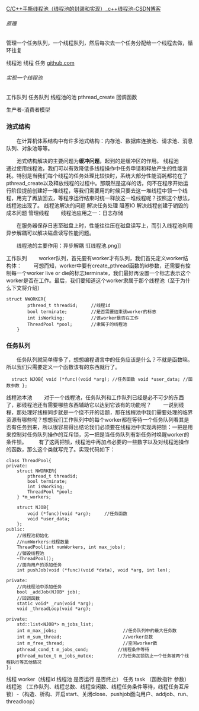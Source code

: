 [C/C++手撕线程池（线程池的封装和实现）_c++线程池-CSDN博客](https://blog.csdn.net/ACMer_L/article/details/107578636)
###### 原理
管理一个任务队列，一个线程队列，然后每次去一个任务分配给一个线程去做，循环往复

线程池 线程 任务
[github.com](https://github.com/SCljh/thread_pool)
###### 实现一个线程池
工作队列
任务队列
线程池的池
pthread_create 回调函数

生产者-消费者模型


### 池式结构

  在计算机体系结构中有许多池式结构：内存池、数据库连接池、请求池、消息队列、对象池等等。

  池式结构解决的主要问题为**缓冲问题**，起到的是缓冲区的作用。
线程池
  通过使用线程池，我们可以有效降低多线程操作中任务申请和释放产生的性能消耗。特别是当我们每个线程的任务处理比较快时，系统大部分性能消耗都花在了pthread_create以及释放线程的过程中。那既然是这样的话，何不在程序开始运行阶段提前创建好一堆线程，等我们需要用的时候只要去这一堆线程中领一个线程，用完了再放回去，等程序运行结束时统一释放这一堆线程呢？按照这个想法，线程池出现了。
线程池解决的问题
解决任务处理
阻塞IO
解决线程创建于销毁的成本问题
管理线程
  线程池应用之一：日志存储

  在服务器保存日志至磁盘上时，性能往往压在磁盘读写上，而引入线程池利用异步解耦可以解决磁盘读写性能问题。

  线程池的主要作用：异步解耦
![[线程池.png]]

工作队列
  worker队列，首先要有worker才有队列，我们首先定义worker结构体：
  可想而知，worker中要有create_pthread函数的id参数，还需要有控制每一个worker live or die的标志terminate，我们最好再设置一个标志表示这个worker是否在工作。最后，我们要知道这个worker隶属于那个线程池（至于为什么下文将介绍）
```
struct NWORKER{
        pthread_t threadid;		//线程id
        bool terminate;			//是否需要结束该worker的标志
        int isWorking;			//该worker是否在工作
        ThreadPool *pool;		//隶属于的线程池
    }
```
### 任务队列

  任务队列就简单得多了，想想编程语言中的任务应该是什么？不就是函数嘛。所以我们只需要定义一个函数该有的东西就行了。
```
  struct NJOB{ void (*func)(void *arg); //任务函数 void *user_data; //函数参数 };
```
线程池本池
  对于一个线程池，任务队列和工作队列已经是必不可少的东西了，那线程池还有需要哪些东西辅助它以达到它该有的功能呢？
  一说到线程，那处理好线程同步就是一个绕不开的话题，那在线程池中我们需要处理的临界资源有哪些呢？想想我们工作队列中的每个worker都在等待一个任务队列看其是否有任务到来，所以很容易得出结论我们必须要在线程池中实现两把锁：一把是用来控制对任务队列操作的互斥锁，另一把是当任务队列有新任务时唤醒worker的条件锁。
  有了这两把锁，线程池中再加点必要的一些数字以及对线程池操作的函数，那么这个类就写完了。实现代码如下：
```
class ThreadPool{
private:
    struct NWORKER{
        pthread_t threadid;
        bool terminate;
        int isWorking;
        ThreadPool *pool;
    } *m_workers;

    struct NJOB{
        void (*func)(void *arg);     //任务函数
        void *user_data;
    };
public:
    //线程池初始化
    //numWorkers:线程数量
    ThreadPool(int numWorkers, int max_jobs);
    //销毁线程池
    ~ThreadPool();
    //面向用户的添加任务
    int pushJob(void (*func)(void *data), void *arg, int len);

private:
    //向线程池中添加任务
    bool _addJob(NJOB* job);
    //回调函数
    static void* _run(void *arg);
    void _threadLoop(void *arg);

private:
    std::list<NJOB*> m_jobs_list;
    int m_max_jobs;							//任务队列中的最大任务数
    int m_sum_thread;						//worker总数
    int m_free_thread;						//空闲worker数
    pthread_cond_t m_jobs_cond;           //线程条件等待
    pthread_mutex_t m_jobs_mutex;         //为任务加锁防止一个任务被两个线程执行等其他情况
};
```

线程 worker（线程id 线程池 是否运行 是否终止）
任务 task （函数指针 参数）
线程池 （工作队列、线程总数、线程空闲数、线程任务条件等待，线程任务互斥锁）-（构造、析构、开启start、关闭close、pushjob面向用户、addjob、run、 threadloop）
